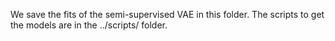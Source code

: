 We save the fits of the semi-supervised VAE in this folder. The scripts to get the models are in the ../scripts/ folder. 
